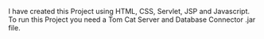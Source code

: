 I have created this Project using HTML, CSS, Servlet, JSP and Javascript. To run this Project you need a Tom Cat Server and Database Connector .jar file.
